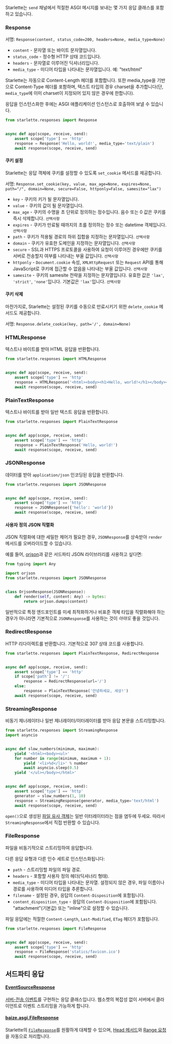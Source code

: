 Starlette는 `send` 채널에서 적절한 ASGI 메시지를 보내는 몇 가지 응답 클래스를 포함하고 있습니다.

### Response

서명: `Response(content, status_code=200, headers=None, media_type=None)`

* `content` - 문자열 또는 바이트 문자열입니다.
* `status_code` - 정수형 HTTP 상태 코드입니다.
* `headers` - 문자열로 이루어진 딕셔너리입니다.
* `media_type` - 미디어 타입을 나타내는 문자열입니다. 예: "text/html"

Starlette는 자동으로 Content-Length 헤더를 포함합니다. 또한 media_type을 기반으로 Content-Type 헤더를 포함하며, 텍스트 타입의 경우 charset을 추가합니다(단, `media_type`에 이미 charset이 지정되어 있지 않은 경우에 한합니다).

응답을 인스턴스화한 후에는 ASGI 애플리케이션 인스턴스로 호출하여 보낼 수 있습니다.

```python
from starlette.responses import Response


async def app(scope, receive, send):
    assert scope['type'] == 'http'
    response = Response('Hello, world!', media_type='text/plain')
    await response(scope, receive, send)
```

#### 쿠키 설정

Starlette는 응답 객체에 쿠키를 설정할 수 있도록 `set_cookie` 메서드를 제공합니다.

서명: `Response.set_cookie(key, value, max_age=None, expires=None, path="/", domain=None, secure=False, httponly=False, samesite="lax")`

* `key` - 쿠키의 키가 될 문자열입니다.
* `value` - 쿠키의 값이 될 문자열입니다.
* `max_age` - 쿠키의 수명을 초 단위로 정의하는 정수입니다. 음수 또는 0 값은 쿠키를 즉시 삭제합니다. `선택사항`
* `expires` - 쿠키가 만료될 때까지의 초를 정의하는 정수 또는 datetime 객체입니다. `선택사항`
* `path` - 쿠키가 적용될 경로의 하위 집합을 지정하는 문자열입니다. `선택사항`
* `domain` - 쿠키가 유효한 도메인을 지정하는 문자열입니다. `선택사항`
* `secure` - SSL과 HTTPS 프로토콜을 사용하여 요청이 이루어진 경우에만 쿠키를 서버로 전송할지 여부를 나타내는 부울 값입니다. `선택사항`
* `httponly` - `Document.cookie` 속성, `XMLHttpRequest` 또는 `Request` API를 통해 JavaScript로 쿠키에 접근할 수 없음을 나타내는 부울 값입니다. `선택사항`
* `samesite` - 쿠키의 samesite 전략을 지정하는 문자열입니다. 유효한 값은 `'lax'`, `'strict'`, `'none'`입니다. 기본값은 `'lax'`입니다. `선택사항`

#### 쿠키 삭제

마찬가지로, Starlette는 설정된 쿠키를 수동으로 만료시키기 위한 `delete_cookie` 메서드도 제공합니다.

서명: `Response.delete_cookie(key, path='/', domain=None)`


### HTMLResponse

텍스트나 바이트를 받아 HTML 응답을 반환합니다.

```python
from starlette.responses import HTMLResponse


async def app(scope, receive, send):
    assert scope['type'] == 'http'
    response = HTMLResponse('<html><body><h1>Hello, world!</h1></body></html>')
    await response(scope, receive, send)
```

### PlainTextResponse

텍스트나 바이트를 받아 일반 텍스트 응답을 반환합니다.

```python
from starlette.responses import PlainTextResponse


async def app(scope, receive, send):
    assert scope['type'] == 'http'
    response = PlainTextResponse('Hello, world!')
    await response(scope, receive, send)
```

### JSONResponse

데이터를 받아 `application/json` 인코딩된 응답을 반환합니다.

```python
from starlette.responses import JSONResponse


async def app(scope, receive, send):
    assert scope['type'] == 'http'
    response = JSONResponse({'hello': 'world'})
    await response(scope, receive, send)
```

#### 사용자 정의 JSON 직렬화

JSON 직렬화에 대한 세밀한 제어가 필요한 경우, `JSONResponse`를 상속받아 `render` 메서드를 오버라이드할 수 있습니다.

예를 들어, [orjson](https://pypi.org/project/orjson/)과 같은 서드파티 JSON 라이브러리를 사용하고 싶다면:

```python
from typing import Any

import orjson
from starlette.responses import JSONResponse


class OrjsonResponse(JSONResponse):
    def render(self, content: Any) -> bytes:
        return orjson.dumps(content)
```

일반적으로 특정 엔드포인트를 미세 최적화하거나 비표준 객체 타입을 직렬화해야 하는 경우가 아니라면 기본적으로 `JSONResponse`를 사용하는 것이 *아마도* 좋을 것입니다.

### RedirectResponse

HTTP 리다이렉트를 반환합니다. 기본적으로 307 상태 코드를 사용합니다.

```python
from starlette.responses import PlainTextResponse, RedirectResponse


async def app(scope, receive, send):
    assert scope['type'] == 'http'
    if scope['path'] != '/':
        response = RedirectResponse(url='/')
    else:
        response = PlainTextResponse('안녕하세요, 세상!')
    await response(scope, receive, send)
```

### StreamingResponse

비동기 제너레이터나 일반 제너레이터/이터레이터를 받아 응답 본문을 스트리밍합니다.

```python
from starlette.responses import StreamingResponse
import asyncio


async def slow_numbers(minimum, maximum):
    yield '<html><body><ul>'
    for number in range(minimum, maximum + 1):
        yield '<li>%d</li>' % number
        await asyncio.sleep(0.5)
    yield '</ul></body></html>'


async def app(scope, receive, send):
    assert scope['type'] == 'http'
    generator = slow_numbers(1, 10)
    response = StreamingResponse(generator, media_type='text/html')
    await response(scope, receive, send)
```

`open()`으로 생성된 <a href="https://docs.python.org/3/glossary.html#term-file-like-object" target="_blank">파일 유사 객체</a>는 일반 이터레이터라는 점을 염두에 두세요. 따라서 `StreamingResponse`에서 직접 반환할 수 있습니다.

### FileResponse

파일을 비동기적으로 스트리밍하여 응답합니다.

다른 응답 유형과 다른 인수 세트로 인스턴스화됩니다:

* `path` - 스트리밍할 파일의 파일 경로.
* `headers` - 포함할 사용자 정의 헤더(딕셔너리 형태).
* `media_type` - 미디어 타입을 나타내는 문자열. 설정되지 않은 경우, 파일 이름이나 경로를 사용하여 미디어 타입을 추론합니다.
* `filename` - 설정된 경우, 응답의 `Content-Disposition`에 포함됩니다.
* `content_disposition_type` - 응답의 `Content-Disposition`에 포함됩니다. "attachment"(기본값) 또는 "inline"으로 설정할 수 있습니다.

파일 응답에는 적절한 `Content-Length`, `Last-Modified`, `ETag` 헤더가 포함됩니다.

```python
from starlette.responses import FileResponse


async def app(scope, receive, send):
    assert scope['type'] == 'http'
    response = FileResponse('statics/favicon.ico')
    await response(scope, receive, send)
```

## 서드파티 응답

#### [EventSourceResponse](https://github.com/sysid/sse-starlette)

[서버-전송 이벤트](https://html.spec.whatwg.org/multipage/server-sent-events.html)를 구현하는 응답 클래스입니다. 웹소켓의 복잡성 없이 서버에서 클라이언트로 이벤트 스트리밍을 가능하게 합니다.

#### [baize.asgi.FileResponse](https://baize.aber.sh/asgi#fileresponse)

Starlette의 [`FileResponse`](https://www.starlette.io/responses/#fileresponse)를 원활하게 대체할 수 있으며, [Head 메서드](https://developer.mozilla.org/en-US/docs/Web/HTTP/Methods/HEAD)와 [Range 요청](https://developer.mozilla.org/en-US/docs/Web/HTTP/Range_requests)을 자동으로 처리합니다.

